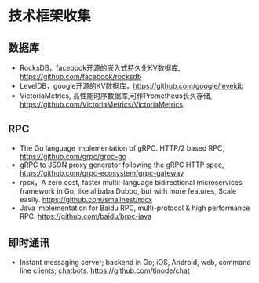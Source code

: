 # 技术框架收集

## 数据库
- RocksDB，facebook开源的嵌入式持久化KV数据库, https://github.com/facebook/rocksdb
- LevelDB，google开源的KV数据库，https://github.com/google/leveldb
- VictoriaMetrics, 高性能时序数据库,可作Prometheus长久存储, https://github.com/VictoriaMetrics/VictoriaMetrics

## RPC
- The Go language implementation of gRPC. HTTP/2 based RPC, https://github.com/grpc/grpc-go
- gRPC to JSON proxy generator following the gRPC HTTP spec, https://github.com/grpc-ecosystem/grpc-gateway
- rpcx，A zero cost, faster multil-language bidirectional microservices framework in Go, like alibaba Dubbo, but with more features, Scale easily. https://github.com/smallnest/rpcx
- Java implementation for Baidu RPC, multi-protocol & high performance RPC. https://github.com/baidu/brpc-java

## 即时通讯
- Instant messaging server; backend in Go; iOS, Android, web, command line clients; chatbots. https://github.com/tinode/chat
